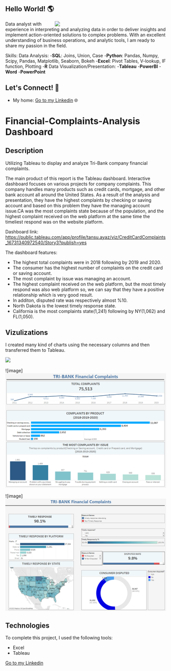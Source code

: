 ## Hello World! 🌎 

<a href="https://cdn.futura-sciences.com/sources/images/Big-Data.jpg"><img align="right" width="349" height="auto" src="https://cdn.futura-sciences.com/sources/images/Big-Data.jpg"></a>

Data analyst with experience in interpreting and analyzing data in order to deliver insights and implement action-oriented solutions to complex problems. With an excellent understanding of business operations, and analytic tools, I am ready to share my passion in the field.

Skills: 
Data Analysis: 
-**SQL**: Joins, Union, Case
-**Python**: Pandas, Numpy, Scipy, Pandas, Matplotlib, Seaborn, Bokeh
-**Excel**: Pivot Tables, V-lookup, IF function, Plotting 
-**R**
Data Visualization/Presentation:
-**Tableau**
-**PowerBI**
-**Word**
-**PowerPoint**

## Let's Connect! 🤝

- My home: <a href="https://www.linkedin.com/in/tansu-ayaz-797bb313a/">Go to my Linkedin</a> 🌐


# Financial-Complaints-Analysis Dashboard

## Description

Utilizing Tableau to display and analyze Tri-Bank company financial complaints.

The main product of this report is the Tableau dashboard. Interactive dashboard focuses on various projects for company complaints. This company handles many products such as credit cards, mortgage, and other bank account all around the United States. As a result of the analysis and presentation, they have the highest complaints by checking or saving account and based on this problem they have the managing account issue.CA was the most complaints state because of the population, and the highest complaint received on the web platform at the same time the timeliest respond was on the website platform. 

Dashboard link: https://public.tableau.com/app/profile/tansu.ayaz/viz/CreditCardComplaints_16731340972540/Story3?publish=yes

The dashboard features:

- The highest total complaints were in 2018 following by 2019 and 2020.
- The consumer has the highest number of complaints on the credit card or saving account.
- The most complaint by issue was managing an account.
- The highest complaint received on the web platform, but the most timely respond was also web platform so, we can say that they have a positive relationship  which is very good result.
- In additon, disputed rate was respectively almost %10.
-  North Dakota is the lowest timely response state.
- California is the most complaints state(1,241) following by NY(1,062) and FL(1,050).

## Vizulizations

I created many kind of charts using the necessary columns and then transferred them to Tableau.

<img src =
"https://c8.alamy.com/comp/W1GW53/kpi-key-performance-indicator-business-and-technology-concept-multiple-exposure-mixed-media-financial-concept-on-blurred-background-W1GW53.jpg" width="350" height="auto" />


![image] <img src = "https://github.com/Tansuuuu/Financial-Complaints-Analysis/blob/main/Tri-Bank%20company%20Analysis%20Picture%20-%20Copy.jpg" />

![image] <img src = "https://github.com/Tansuuuu/Financial-Complaints-Analysis/blob/main/2Tri-Bank%20Company%20Analysis.jpg" />

## Technologies
To complete this project, I used the following tools:
- Excel
- Tableau


<a href="https://www.linkedin.com/in/tansu-ayaz-797bb313a/">Go to my Linkedin</a>



